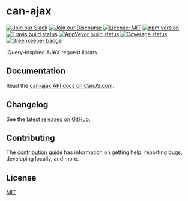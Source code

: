 # can-ajax

[![Join our Slack](https://img.shields.io/badge/slack-join%20chat-611f69.svg)](https://www.bitovi.com/community/slack?utm_source=badge&utm_medium=badge&utm_campaign=pr-badge&utm_content=badge)
[![Join our Discourse](https://img.shields.io/discourse/https/forums.bitovi.com/posts.svg)](https://forums.bitovi.com/?utm_source=badge&utm_medium=badge&utm_campaign=pr-badge&utm_content=badge)
[![License: MIT](https://img.shields.io/badge/license-MIT-blue.svg)](https://github.com/canjs/can-ajax/blob/master/LICENSE)
[![npm version](https://badge.fury.io/js/can-ajax.svg)](https://www.npmjs.com/package/can-ajax)
[![Travis build status](https://travis-ci.org/canjs/can-ajax.svg?branch=master)](https://travis-ci.org/canjs/can-ajax)
[![AppVeyor build status](https://ci.appveyor.com/api/projects/status/github/canjs/can-ajax?branch=master&svg=true)](https://ci.appveyor.com/project/matthewp/can-ajax)
[![Coverage status](https://coveralls.io/repos/github/canjs/can-ajax/badge.svg?branch=master)](https://coveralls.io/github/canjs/can-ajax?branch=master)
[![Greenkeeper badge](https://badges.greenkeeper.io/canjs/can-ajax.svg)](https://greenkeeper.io/)

jQuery-inspired AJAX request library.

## Documentation

Read the [can-ajax API docs on CanJS.com](https://canjs.com/doc/can-ajax.html).

## Changelog

See the [latest releases on GitHub](https://github.com/canjs/can-ajax/releases).

## Contributing

The [contribution guide](https://github.com/canjs/can-ajax/blob/master/CONTRIBUTING.md) has information on getting help, reporting bugs, developing locally, and more.

## License

[MIT](https://github.com/canjs/can-ajax/blob/master/LICENSE)
